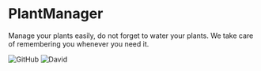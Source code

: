 # PlantManager

Manage your plants easily, do not forget to water your plants. We take care of remembering you whenever you need it.

![GitHub](https://img.shields.io/github/license/gabrielleles18/plant-manager)
![David](https://img.shields.io/david/optional/gabrielleles18/plant-manager)
